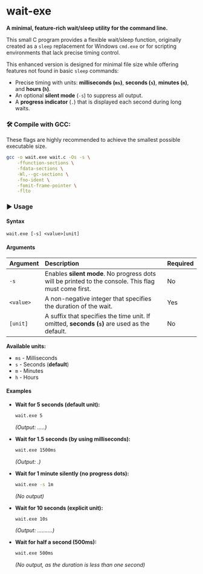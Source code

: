 # wait-exe

**A minimal, feature-rich wait/sleep utility for the command line.**

This small C program provides a flexible wait/sleep function, originally created as a `sleep` replacement for Windows `cmd.exe` or for scripting environments that lack precise timing control.

This enhanced version is designed for minimal file size while offering features not found in basic `sleep` commands:

  * Precise timing with units: **milliseconds (`ms`)**, **seconds (`s`)**, **minutes (`m`)**, and **hours (`h`)**.
  * An optional **silent mode** (`-s`) to suppress all output.
  * A **progress indicator** (`.`) that is displayed each second during long waits.

### 🛠️ Compile with GCC:

These flags are highly recommended to achieve the smallest possible executable size.

```bash
gcc -o wait.exe wait.c -Os -s \
    -ffunction-sections \
    -fdata-sections \
    -Wl,--gc-sections \
    -fno-ident \
    -fomit-frame-pointer \
    -flto
```

### ▶️ Usage

#### Syntax

```
wait.exe [-s] <value>[unit]
```

#### Arguments

| Argument | Description | Required |
| :--- | :--- | :--- |
| `-s` | Enables **silent mode**. No progress dots will be printed to the console. This flag must come first. | No |
| `<value>` | A non-negative integer that specifies the duration of the wait. | Yes |
| `[unit]` | A suffix that specifies the time unit. If omitted, **seconds (`s`)** are used as the default. | No |

**Available units:**

  * `ms` - Milliseconds
  * `s`  - Seconds (**default**)
  * `m`  - Minutes
  * `h`  - Hours

#### Examples

  * **Wait for 5 seconds (default unit):**

    ```cmd
    wait.exe 5
    ```

    *(Output: .....)*

  * **Wait for 1.5 seconds (by using milliseconds):**

    ```cmd
    wait.exe 1500ms
    ```

    *(Output: .)*

  * **Wait for 1 minute silently (no progress dots):**

    ```cmd
    wait.exe -s 1m
    ```

    *(No output)*

  * **Wait for 10 seconds (explicit unit):**

    ```cmd
    wait.exe 10s
    ```

    *(Output: ..........)*

  * **Wait for half a second (500ms):**

    ```cmd
    wait.exe 500ms
    ```

    *(No output, as the duration is less than one second)*